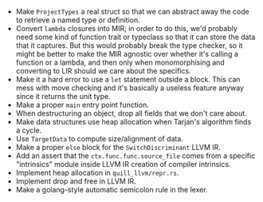 - Make `ProjectTypes` a real struct so that we can abstract away the code to retrieve a named type or definition.
- Convert `lambda` closures into MIR; in order to do this, we'd probably need some kind of function trait or typeclass so that it can store the data that it captures. But this would probably break the type checker, so it might be better to make the MIR agnostic over whether it's calling a function or a lambda, and then only when monomorphising and converting to LIR should we care about the specifics.
- Make it a hard error to use a `let` statement outside a block. This can mess with move checking and it's basically a useless feature anyway since it returns the unit type.
- Make a proper `main` entry point function.
- When destructuring an object, drop all fields that we don't care about.
- Make data structures use heap allocation when Tarjan's algorithm finds a cycle.
- Use `TargetData` to compute size/alignment of data.
- Make a proper `else` block for the `SwitchDiscriminant` LLVM IR.
- Add an assert that the `ctx.func.func.source_file` comes from a specific "intrinsics" module inside LLVM IR creation of compiler intrinsics.
- Implement heap allocation in `quill_llvm/repr.rs`.
- Implement drop and free in LLVM IR.
- Make a golang-style automatic semicolon rule in the lexer.
